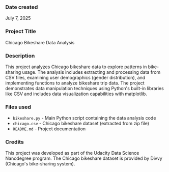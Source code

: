 ### Date created
July 7, 2025

### Project Title
Chicago Bikeshare Data Analysis

### Description
This project analyzes Chicago bikeshare data to explore patterns in bike-sharing usage. The analysis includes extracting and processing data from CSV files, examining user demographics (gender distribution), and implementing functions to analyze bikeshare trip data. The project demonstrates data manipulation techniques using Python's built-in libraries like CSV and includes data visualization capabilities with matplotlib.

### Files used
- `bikeshare.py` - Main Python script containing the data analysis code
- `chicago.csv` - Chicago bikeshare dataset (extracted from zip file)
- `README.md` - Project documentation

### Credits
This project was developed as part of the Udacity Data Science Nanodegree program. The Chicago bikeshare dataset is provided by Divvy (Chicago's bike-sharing system).

